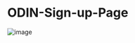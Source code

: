 # ODIN-Sign-up-Page



![image](https://github.com/user-attachments/assets/e7749b73-640a-480d-a926-6cdadbd78913)

